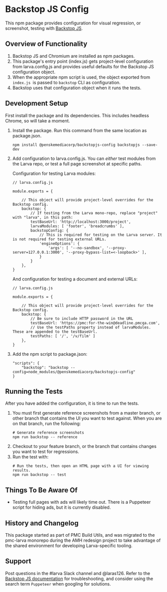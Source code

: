 # Backstop JS Config

This npm package provides configuration for visual regression, or screenshot, testing with [Backstop JS](https://github.com/garris/BackstopJS). 

## Overview of Functionality

1. Backstop JS and Chromium are installed as npm packages.
2. This package's entry point (index.js) gets project-level configuration from larva.config.js and provides useful defaults for the Backstop JS configuration object.
3. When the appropriate npm script is used, the object exported from `index.js `is passed to `backstop` CLI as configuration.
4. Backstop uses that configuration object when it runs the tests.

## Development Setup

First install the package and its dependencies. This includes headless Chrome, so will take a moment.

1. Install the package. Run this command from the same location as package.json.
	```language:bash
	npm install @penskemediacorp/backstopjs-config backstopjs --save-dev
	```

2. Add configuration to larva.config.js. You can _either_ test modules from the Larva repo, or test a full page screenshot at specific paths.

	Configuration for testing Larva modules:

	```language:javascript
	// larva.config.js

	module.exports = {

		// This object will provide project-level overrides for the Backstop config.
		backstop: {
			// If testing from the Larva mono-repo, replace "project" with "larva", in this path:
			testBaseUrl: 'http://localhost:3000/project',
			larvaModules: [ 'footer', 'breadcrumbs' ],
			backstopConfig: {
				// This is required for testing on the Larva server. It is not required for testing external URLs.
				'engineOptions': {
					'args': [ '--no-sandbox', '--proxy-server=127.0.0.1:3000', '--proxy-bypass-list=<-loopback>' ],
				}
			}
		},
	}
	```

	And configuration for testing a document and external URLs:
	```language:javascript
	// larva.config.js

	module.exports = {

		// This object will provide project-level overrides for the Backstop config.
		backstop: {
			// Be sure to include HTTP password in the URL
			testBaseUrl: 'https://pmc:for-the-win@deadline.pmcqa.com',
			// Use the testPaths property instead of larvaModules. These are appended to the testBaseUrl.
			testPaths: [ '/', '/v/film' ]
		},
	}
	```

3. Add the npm script to package.json:
	
	```language:javascript
	"scripts": {
		"backstop": "backstop --config=node_modules/@penskemediacorp/backstopjs-config"
	}
	```

## Running the Tests

After you have added the configuration, it is time to run the tests. 

1. You must first generate reference screenshots from a master branch, or other branch that contains the UI you want to test against. When you are on that branch, run the following:
	```
	# Generate reference screenshots
	npm run backstop -- reference
	```
2. Checkout to your feature branch, or the branch that contains changes you want to test for regressions. 
3. Run the test with: 
	```
	# Run the tests, then open an HTML page with a UI for viewing results.
	npm run backstop -- test
	```

## Things To Be Aware Of

* Testing full pages with ads will likely time out. There is a Puppeteer script for hiding ads, but it is currently disabled.

## History and Changelog

This package started as part of PMC Build Utils, and was migrated to the pmc-larva monorepo during the AMH redesign project to take advantage of the shared environment for developing Larva-specific tooling.

## Support

Post questions in the #larva Slack channel and @laras126. Refer to the [Backstop JS documentation](https://github.com/garris/BackstopJS) for troubleshooting, and consider using the search term `Puppeteer` when googling for solutions.